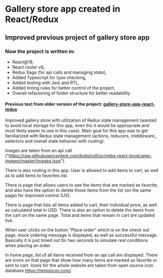 # Gallery store app created in React/Redux

## Improved previous project of gallery store app

### Now the project is written in:

- React@18,
- React router v6,
- Redux Saga (for api calls and managing state),
- Added Typescript for type checking,
- Added testing with Jest and RTL,
- Added linting rules for better control of the project,
- Overall refactoring of folder structure for better readability

#### Previous text from older version of the project: [gallery-store-app-react-redux](https://github.com/DavorJ94/gallery-store-app-react-redux)

Improved gallery store with utilization of Redux state management (wanted to avoid local storage for this app, even tho it would be appropriate and most likely easier to use in this case). Main goal for this app was to get familiarized with Redux state management (actions, reducers, middleware,, selectors and overall state behavior with routing).

Images are taken from an api call ("https://raw.githubusercontent.com/bobziroll/scrimba-react-bootcamp-images/master/images.json").

There is also routing in this app. User is allowed to add items to cart, as well as to add items to favorites list.

There is page that allows users to see the items that are marked as favorite, and also have the option to delete those items from the list (on the same page) for improved control (UX).

There is page that lists all items added to cart, their individual price, as well as calculated total in USD. There is also an option to delete the items from the cart on the same page. Total and items that remain in cart are updated live.

When user clicks on the button "Place order" which is on the check out page, mock ordering message is displayed, as well as successful message. Basically it is just timed out for two seconds to simulate real conditions when placing an order.

In home page, list of all items received from an api call are displayed. There are icons on that page that show how many items are marked as favorite or sent to cart. Icons for the whole website are taken from open source icon database https://remixicon.com/.
